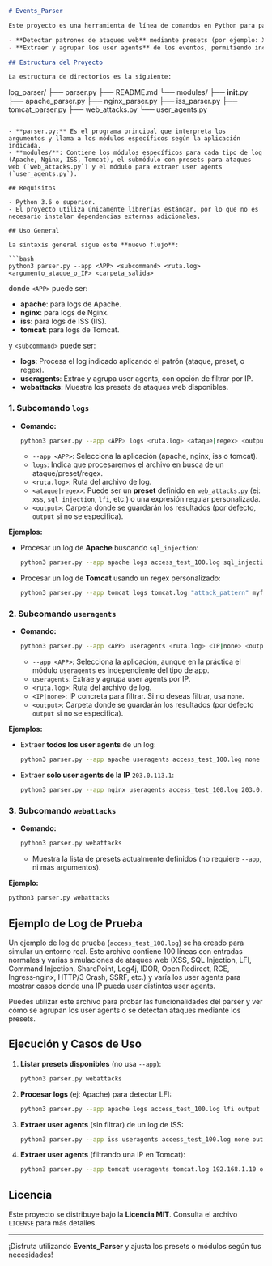 ```markdown
# Events_Parser

Este proyecto es una herramienta de línea de comandos en Python para parsear y analizar logs de diferentes fuentes (como Apache, Nginx, ISS o Tomcat). La herramienta permite:

- **Detectar patrones de ataques web** mediante presets (por ejemplo: XSS, SQL Injection, LFI, Command Injection, SharePoint, Log4j, IDOR, Open Redirect, RCE, Ingress‑nginx, HTTP/3 Crash, etc.).
- **Extraer y agrupar los user agents** de los eventos, permitiendo incluso filtrar por una IP específica para detectar si una misma IP utiliza distintos user agents (posible indicio de evasión o manipulación).

## Estructura del Proyecto

La estructura de directorios es la siguiente:

```
log_parser/
├── parser.py
├── README.md
└── modules/
   ├── __init__.py
   ├── apache_parser.py
   ├── nginx_parser.py
   ├── iss_parser.py
   ├── tomcat_parser.py
   ├── web_attacks.py
   └── user_agents.py
```

- **parser.py:** Es el programa principal que interpreta los argumentos y llama a los módulos específicos según la aplicación indicada.  
- **modules/**: Contiene los módulos específicos para cada tipo de log (Apache, Nginx, ISS, Tomcat), el submódulo con presets para ataques web (`web_attacks.py`) y el módulo para extraer user agents (`user_agents.py`).

## Requisitos

- Python 3.6 o superior.
- El proyecto utiliza únicamente librerías estándar, por lo que no es necesario instalar dependencias externas adicionales.

## Uso General

La sintaxis general sigue este **nuevo flujo**:

```bash
python3 parser.py --app <APP> <subcommand> <ruta.log> <argumento_ataque_o_IP> <carpeta_salida>
```

donde `<APP>` puede ser:
- **apache**: para logs de Apache.
- **nginx**: para logs de Nginx.
- **iss**: para logs de ISS (IIS).
- **tomcat**: para logs de Tomcat.

y `<subcommand>` puede ser:
- **logs**: Procesa el log indicado aplicando el patrón (ataque, preset, o regex).
- **useragents**: Extrae y agrupa user agents, con opción de filtrar por IP.
- **webattacks**: Muestra los presets de ataques web disponibles.

### 1. Subcomando `logs`

- **Comando:**
  ```bash
  python3 parser.py --app <APP> logs <ruta.log> <ataque|regex> <output>
  ```
  - `--app <APP>`: Selecciona la aplicación (apache, nginx, iss o tomcat).
  - `logs`: Indica que procesaremos el archivo en busca de un ataque/preset/regex.
  - `<ruta.log>`: Ruta del archivo de log.
  - `<ataque|regex>`: Puede ser un **preset** definido en `web_attacks.py` (ej: `xss`, `sql_injection`, `lfi`, etc.) o una expresión regular personalizada.
  - `<output>`: Carpeta donde se guardarán los resultados (por defecto, `output` si no se especifica).

**Ejemplos:**
- Procesar un log de **Apache** buscando `sql_injection`:
  ```bash
  python3 parser.py --app apache logs access_test_100.log sql_injection output
  ```
- Procesar un log de **Tomcat** usando un regex personalizado:
  ```bash
  python3 parser.py --app tomcat logs tomcat.log "attack_pattern" myfolder
  ```

### 2. Subcomando `useragents`

- **Comando:**
  ```bash
  python3 parser.py --app <APP> useragents <ruta.log> <IP|none> <output>
  ```
  - `--app <APP>`: Selecciona la aplicación, aunque en la práctica el módulo `useragents` es independiente del tipo de app.  
  - `useragents`: Extrae y agrupa user agents por IP.
  - `<ruta.log>`: Ruta del archivo de log.
  - `<IP|none>`: IP concreta para filtrar. Si no deseas filtrar, usa `none`.
  - `<output>`: Carpeta donde se guardarán los resultados (por defecto `output` si no se especifica).

**Ejemplos:**
- Extraer **todos los user agents** de un log:
  ```bash
  python3 parser.py --app apache useragents access_test_100.log none output
  ```
- Extraer **solo user agents de la IP** `203.0.113.1`:
  ```bash
  python3 parser.py --app nginx useragents access_test_100.log 203.0.113.1 my_results
  ```

### 3. Subcomando `webattacks`

- **Comando:**
  ```bash
  python3 parser.py webattacks
  ```
  - Muestra la lista de presets actualmente definidos (no requiere `--app`, ni más argumentos).

**Ejemplo:**
```bash
python3 parser.py webattacks
```

## Ejemplo de Log de Prueba

Un ejemplo de log de prueba (`access_test_100.log`) se ha creado para simular un entorno real. Este archivo contiene 100 líneas con entradas normales y varias simulaciones de ataques web (XSS, SQL Injection, LFI, Command Injection, SharePoint, Log4j, IDOR, Open Redirect, RCE, Ingress‑nginx, HTTP/3 Crash, SSRF, etc.) y varía los user agents para mostrar casos donde una IP pueda usar distintos user agents.

Puedes utilizar este archivo para probar las funcionalidades del parser y ver cómo se agrupan los user agents o se detectan ataques mediante los presets.

## Ejecución y Casos de Uso

1. **Listar presets disponibles** (no usa `--app`):
   ```bash
   python3 parser.py webattacks
   ```
2. **Procesar logs** (ej: Apache) para detectar LFI:
   ```bash
   python3 parser.py --app apache logs access_test_100.log lfi output
   ```
3. **Extraer user agents** (sin filtrar) de un log de ISS:
   ```bash
   python3 parser.py --app iss useragents access_test_100.log none output
   ```
4. **Extraer user agents** (filtrando una IP en Tomcat):
   ```bash
   python3 parser.py --app tomcat useragents tomcat.log 192.168.1.10 output
   ```

## Licencia

Este proyecto se distribuye bajo la **Licencia MIT**. Consulta el archivo `LICENSE` para más detalles.

---

¡Disfruta utilizando **Events_Parser** y ajusta los presets o módulos según tus necesidades!
```